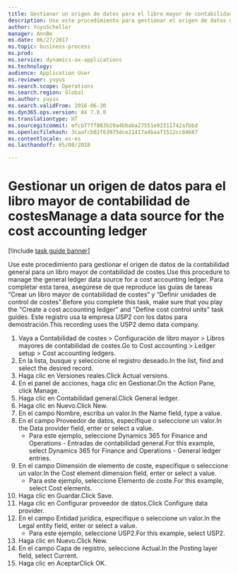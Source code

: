 ```yaml
--- 
title: Gestionar un origen de datos para el libro mayor de contabilidad de costes
description: Use este procedimiento para gestionar el origen de datos de la contabilidad general para un libro mayor de contabilidad de costes.
author: YuyuScheller
manager: AnnBe
ms.date: 06/27/2017
ms.topic: business-process
ms.prod: 
ms.service: dynamics-ax-applications
ms.technology: 
audience: Application User
ms.reviewer: yuyus
ms.search.scope: Operations
ms.search.region: Global
ms.author: yuyus
ms.search.validFrom: 2016-06-30
ms.dyn365.ops.version: AX 7.0.0
ms.translationtype: HT
ms.sourcegitcommit: efcb77ff883b29a4bbaba27551e02311742afbbd
ms.openlocfilehash: 3caafcb02f63975dce21417a4baaf1512cc84687
ms.contentlocale: es-es
ms.lasthandoff: 05/08/2018

---
```

# <a name="manage-a-data-source-for-the-cost-accounting-ledger"></a><span data-ttu-id="b9770-103">Gestionar un origen de datos para el libro mayor de contabilidad de costes</span><span class="sxs-lookup"><span data-stu-id="b9770-103">Manage a data source for the cost accounting ledger</span></span>

[!include [task guide banner](../../includes/task-guide-banner.md)]

<span data-ttu-id="b9770-104">Use este procedimiento para gestionar el origen de datos de la contabilidad general para un libro mayor de contabilidad de costes.</span><span class="sxs-lookup"><span data-stu-id="b9770-104">Use this procedure to manage the general ledger data source for a cost accounting ledger.</span></span> <span data-ttu-id="b9770-105">Para completar esta tarea, asegúrese de que reproduce las guías de tareas “Crear un libro mayor de contabilidad de costes“ y “Definir unidades de control de costes".</span><span class="sxs-lookup"><span data-stu-id="b9770-105">Before you complete this task, make sure that you play the "Create a cost accounting ledger" and "Define cost control units" task guides.</span></span> <span data-ttu-id="b9770-106">Este registro usa la empresa USP2 con los datos para demostración.</span><span class="sxs-lookup"><span data-stu-id="b9770-106">This recording uses the USP2 demo data company.</span></span>

1. <span data-ttu-id="b9770-107">Vaya a Contabilidad de costes > Configuración de libro mayor > Libros mayores de contabilidad de costes.</span><span class="sxs-lookup"><span data-stu-id="b9770-107">Go to Cost accounting > Ledger setup > Cost accounting ledgers.</span></span>
2. <span data-ttu-id="b9770-108">En la lista, busque y seleccione el registro deseado.</span><span class="sxs-lookup"><span data-stu-id="b9770-108">In the list, find and select the desired record.</span></span>
3. <span data-ttu-id="b9770-109">Haga clic en Versiones reales.</span><span class="sxs-lookup"><span data-stu-id="b9770-109">Click Actual versions.</span></span>
4. <span data-ttu-id="b9770-110">En el panel de acciones, haga clic en Gestionar.</span><span class="sxs-lookup"><span data-stu-id="b9770-110">On the Action Pane, click Manage.</span></span>
5. <span data-ttu-id="b9770-111">Haga clic en Contabilidad general.</span><span class="sxs-lookup"><span data-stu-id="b9770-111">Click General ledger.</span></span>
6. <span data-ttu-id="b9770-112">Haga clic en Nuevo.</span><span class="sxs-lookup"><span data-stu-id="b9770-112">Click New.</span></span>
7. <span data-ttu-id="b9770-113">En el campo Nombre, escriba un valor.</span><span class="sxs-lookup"><span data-stu-id="b9770-113">In the Name field, type a value.</span></span>
8. <span data-ttu-id="b9770-114">En el campo Proveedor de datos, especifique o seleccione un valor.</span><span class="sxs-lookup"><span data-stu-id="b9770-114">In the Data provider field, enter or select a value.</span></span>
    * <span data-ttu-id="b9770-115">Para este ejemplo, seleccione Dynamics 365 for Finance and Operations - Entradas de contabilidad general.</span><span class="sxs-lookup"><span data-stu-id="b9770-115">For this example, select Dynamics 365 for Finance and Operations - General ledger entries.</span></span>  
9. <span data-ttu-id="b9770-116">En el campo Dimensión de elemento de coste, especifique o seleccione un valor.</span><span class="sxs-lookup"><span data-stu-id="b9770-116">In the Cost element dimension field, enter or select a value.</span></span>
    * <span data-ttu-id="b9770-117">Para este ejemplo, seleccione Elemento de coste.</span><span class="sxs-lookup"><span data-stu-id="b9770-117">For this example, select Cost elements.</span></span>  
10. <span data-ttu-id="b9770-118">Haga clic en Guardar.</span><span class="sxs-lookup"><span data-stu-id="b9770-118">Click Save.</span></span>
11. <span data-ttu-id="b9770-119">Haga clic en Configurar proveedor de datos.</span><span class="sxs-lookup"><span data-stu-id="b9770-119">Click Configure data provider.</span></span>
12. <span data-ttu-id="b9770-120">En el campo Entidad jurídica, especifique o seleccione un valor.</span><span class="sxs-lookup"><span data-stu-id="b9770-120">In the Legal entity field, enter or select a value.</span></span>
    * <span data-ttu-id="b9770-121">Para este ejemplo, seleccione USP2.</span><span class="sxs-lookup"><span data-stu-id="b9770-121">For this example, select USP2.</span></span>  
13. <span data-ttu-id="b9770-122">Haga clic en Nuevo.</span><span class="sxs-lookup"><span data-stu-id="b9770-122">Click New.</span></span>
14. <span data-ttu-id="b9770-123">En el campo Capa de registro, seleccione Actual.</span><span class="sxs-lookup"><span data-stu-id="b9770-123">In the Posting layer field, select Current.</span></span>
15. <span data-ttu-id="b9770-124">Haga clic en Aceptar</span><span class="sxs-lookup"><span data-stu-id="b9770-124">Click OK.</span></span>


